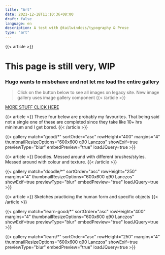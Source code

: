 ```yaml
---
title: "Art"
date: 2021-12-18T11:10:36+08:00
draft: false
language: en
description: A test with @tailwindcss/typography & Prose
type: "art"
---
```


{{< article >}}
# This page is still very, WIP
### Hugo wants to misbehave and not let me load the entire gallery

> Click on the button below to see all images on legacy site. New image gallery uses image gallery component
{{< /article >}}

[MORE STUFF CLICK HERE](https://ibrahimsowunmi.com/art)



{{< article >}}
These four below are probably my favourites. That being said not a single one of these are completed since they take like 10+ hrs minimum and I get bored.
{{< /article >}}

{{< gallery match="good/*" sortOrder="asc" rowHeight="400" margins="4" thumbnailResizeOptions="600x600 q90 Lanczos" showExif=true previewType="blur" embedPreview="true" loadJQuery=true >}}

{{< article >}}
Doodles. Messed around with different brushes/styles. Messed around with colour and texture. 
{{< /article >}}

{{< gallery match="doodle/*" sortOrder="asc" rowHeight="250" margins="4" thumbnailResizeOptions="600x600 q90 Lanczos" showExif=true previewType="blur" embedPreview="true" loadJQuery=true >}}

{{< article >}}
Sketches practicing the human form and specific objects
{{< /article >}}

{{< gallery match="learn-good/*" sortOrder="asc" rowHeight="400" margins="4" thumbnailResizeOptions="600x600 q90 Lanczos" showExif=true previewType="blur" embedPreview="true" loadJQuery=true >}}


{{< gallery match="learn/*" sortOrder="asc" rowHeight="250" margins="4" thumbnailResizeOptions="600x600 q90 Lanczos" showExif=true previewType="blur" embedPreview="true" loadJQuery=true >}}
